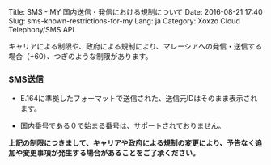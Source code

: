 Title: SMS - MY 国内送信・発信における規制について
Date: 2016-08-21 17:40
Slug: sms-known-restrictions-for-my
Lang: ja
Category: Xoxzo Cloud Telephony/SMS API

キャリアによる制限や、政府による規制により、マレーシアへの発信・送信する場合（+60）、つぎのような制限があります。

### SMS送信

- E.164に準拠したフォーマットで送信された、送信元IDはそのまま表示されます。

- 国内番号である０で始まる番号は、サポートされておりません。


**上記の制限につきまして、キャリアや政府による規制の変更により、予告なく追加や変更事項が発生する場合があることをご了承ください。**
